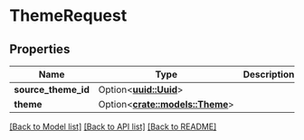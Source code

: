 # ThemeRequest

## Properties

Name | Type | Description | Notes
------------ | ------------- | ------------- | -------------
**source_theme_id** | Option<[**uuid::Uuid**](uuid::Uuid.md)> |  | [optional]
**theme** | Option<[**crate::models::Theme**](Theme.md)> |  | [optional]

[[Back to Model list]](../README.md#documentation-for-models) [[Back to API list]](../README.md#documentation-for-api-endpoints) [[Back to README]](../README.md)


